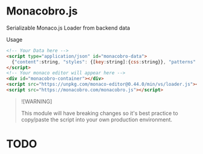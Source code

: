 # Monacobro.js

Serializable Monaco.js Loader from backend data

Usage

```html
<!-- Your Data here -->
<script type="application/json" id="monacobro-data">
  {"content":string, "styles": {[key:string]:{css:string}}, "patterns": Pattern[]}
</script>
<!-- Your monaco editor will appear here -->
<div id="monacobro-container"></div>
<script src="https://unpkg.com/monaco-editor@0.44.0/min/vs/loader.js"></script>
<script src="https://monacobro.com/monacobro.js"></script>
```

> ![WARNING]
>
> This module will have breaking changes so it's best practice to copy/paste the script into your own production environment.

# TODO
